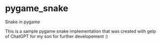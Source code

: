 # pygame_snake
Snake in pygame 

This is a sample pygame snake implementation that was created with gelp of ChatGPT for my son for further developement :)
